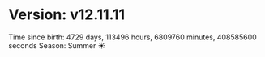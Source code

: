 # Version: v12.11.11
Time since birth: 4729 days, 113496 hours, 6809760 minutes, 408585600 seconds
Season: Summer ☀️
